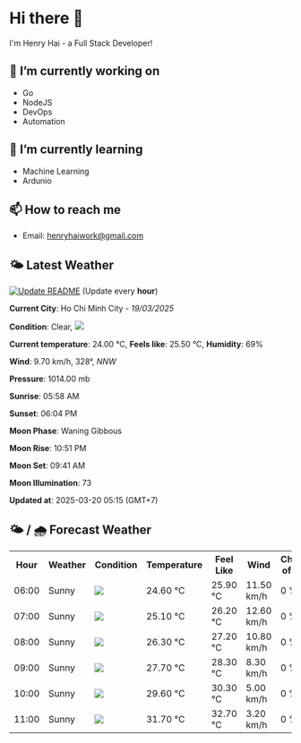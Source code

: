 # Hi there 👋

I'm Henry Hai - a Full Stack Developer!

## 🔭 I’m currently working on

- Go
- NodeJS
- DevOps
- Automation

## 🌱 I’m currently learning

- Machine Learning
- Ardunio

## 📫 How to reach me

- Email: <henryhaiwork@gmail.com>

## 🌤️ Latest Weather
[![Update README](https://github.com/henry0hai/henry0hai/actions/workflows/udpateReadme.yml/badge.svg)](https://github.com/henry0hai/henry0hai/actions/workflows/udpateReadme.yml)
(Update every **hour**)
<!-- CURRENT_WEATHER:START -->
**Current City**: Ho Chi Minh City - *19/03/2025*

**Condition**: Clear, <img src="https://cdn.weatherapi.com/weather/64x64/night/113.png"/>

**Current temperature**: 24.00 °C, **Feels like**: 25.50 °C, **Humidity**: 69%

**Wind**: 9.70 km/h, 328°, *NNW*

**Pressure**: 1014.00 mb

**Sunrise**: 05:58 AM

**Sunset**: 06:04 PM

**Moon Phase**: Waning Gibbous

**Moon Rise**: 10:51 PM

**Moon Set**: 09:41 AM

**Moon Illumination**: 73

**Updated at**: 2025-03-20 05:15 (GMT+7)<!-- CURRENT_WEATHER:END -->

## 🌤️ / 🌧️ Forecast Weather
<!-- FORECAST_WEATHER:START -->
<table>
		<tr>
			<th>Hour</th>
			<th>Weather</th>
			<th>Condition</th>
			<th>Temperature</th>
			<th>Feel Like</th>
			<th>Wind</th>
			<th>Chance of Rain</th>
		</tr>
				<tr>
					<td>06:00</td>
					<td>Sunny</td>
					<td><img src='https://cdn.weatherapi.com/weather/64x64/day/113.png'/></td>
					<td>24.60 °C</td>
					<td>25.90 °C</td>
					<td>11.50 km/h</td>
					<td>0 %</td>
				</tr>
				<tr>
					<td>07:00</td>
					<td>Sunny</td>
					<td><img src='https://cdn.weatherapi.com/weather/64x64/day/113.png'/></td>
					<td>25.10 °C</td>
					<td>26.20 °C</td>
					<td>12.60 km/h</td>
					<td>0 %</td>
				</tr>
				<tr>
					<td>08:00</td>
					<td>Sunny</td>
					<td><img src='https://cdn.weatherapi.com/weather/64x64/day/113.png'/></td>
					<td>26.30 °C</td>
					<td>27.20 °C</td>
					<td>10.80 km/h</td>
					<td>0 %</td>
				</tr>
				<tr>
					<td>09:00</td>
					<td>Sunny</td>
					<td><img src='https://cdn.weatherapi.com/weather/64x64/day/113.png'/></td>
					<td>27.70 °C</td>
					<td>28.30 °C</td>
					<td>8.30 km/h</td>
					<td>0 %</td>
				</tr>
				<tr>
					<td>10:00</td>
					<td>Sunny</td>
					<td><img src='https://cdn.weatherapi.com/weather/64x64/day/113.png'/></td>
					<td>29.60 °C</td>
					<td>30.30 °C</td>
					<td>5.00 km/h</td>
					<td>0 %</td>
				</tr>
				<tr>
					<td>11:00</td>
					<td>Sunny</td>
					<td><img src='https://cdn.weatherapi.com/weather/64x64/day/113.png'/></td>
					<td>31.70 °C</td>
					<td>32.70 °C</td>
					<td>3.20 km/h</td>
					<td>0 %</td>
				</tr>
</table>
<!-- FORECAST_WEATHER:END -->
